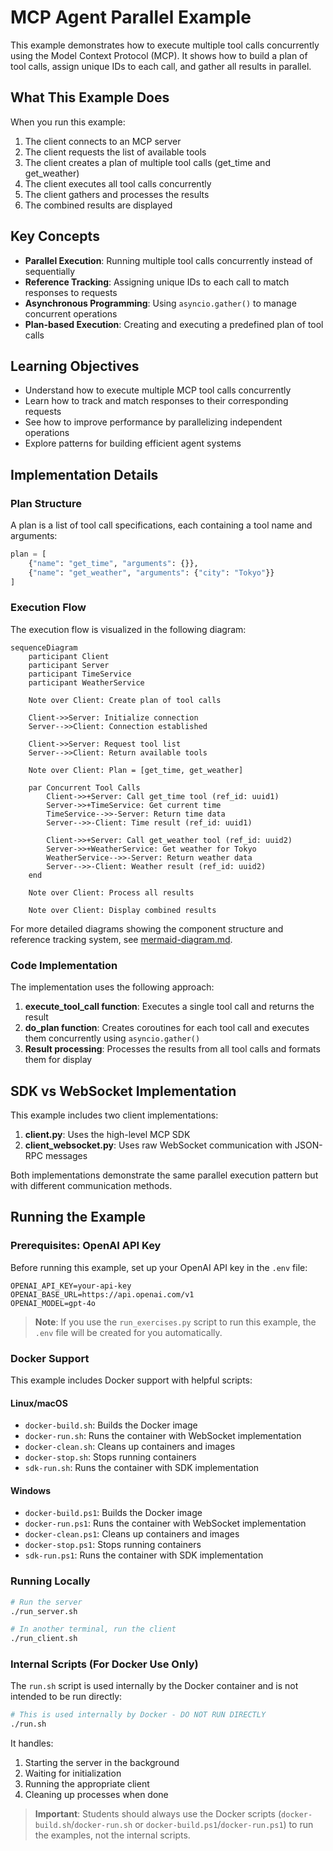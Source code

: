 # MCP Agent Parallel Example

This example demonstrates how to execute multiple tool calls concurrently using the Model Context Protocol (MCP). It shows how to build a plan of tool calls, assign unique IDs to each call, and gather all results in parallel.

## What This Example Does

When you run this example:
1. The client connects to an MCP server
2. The client requests the list of available tools
3. The client creates a plan of multiple tool calls (get_time and get_weather)
4. The client executes all tool calls concurrently
5. The client gathers and processes the results
6. The combined results are displayed

## Key Concepts

- **Parallel Execution**: Running multiple tool calls concurrently instead of sequentially
- **Reference Tracking**: Assigning unique IDs to each call to match responses to requests
- **Asynchronous Programming**: Using `asyncio.gather()` to manage concurrent operations
- **Plan-based Execution**: Creating and executing a predefined plan of tool calls

## Learning Objectives

- Understand how to execute multiple MCP tool calls concurrently
- Learn how to track and match responses to their corresponding requests
- See how to improve performance by parallelizing independent operations
- Explore patterns for building efficient agent systems

## Implementation Details

### Plan Structure

A plan is a list of tool call specifications, each containing a tool name and arguments:

```python
plan = [
    {"name": "get_time", "arguments": {}},
    {"name": "get_weather", "arguments": {"city": "Tokyo"}}
]
```

### Execution Flow

The execution flow is visualized in the following diagram:

```mermaid
sequenceDiagram
    participant Client
    participant Server
    participant TimeService
    participant WeatherService
    
    Note over Client: Create plan of tool calls
    
    Client->>Server: Initialize connection
    Server-->>Client: Connection established
    
    Client->>Server: Request tool list
    Server-->>Client: Return available tools
    
    Note over Client: Plan = [get_time, get_weather]
    
    par Concurrent Tool Calls
        Client->>+Server: Call get_time tool (ref_id: uuid1)
        Server->>+TimeService: Get current time
        TimeService-->>-Server: Return time data
        Server-->>-Client: Time result (ref_id: uuid1)
        
        Client->>+Server: Call get_weather tool (ref_id: uuid2)
        Server->>+WeatherService: Get weather for Tokyo
        WeatherService-->>-Server: Return weather data
        Server-->>-Client: Weather result (ref_id: uuid2)
    end
    
    Note over Client: Process all results
    
    Note over Client: Display combined results
```

For more detailed diagrams showing the component structure and reference tracking system, see [mermaid-diagram.md](mermaid-diagram.md).

### Code Implementation

The implementation uses the following approach:

1. **execute_tool_call function**: Executes a single tool call and returns the result
2. **do_plan function**: Creates coroutines for each tool call and executes them concurrently using `asyncio.gather()`
3. **Result processing**: Processes the results from all tool calls and formats them for display

## SDK vs WebSocket Implementation

This example includes two client implementations:

1. **client.py**: Uses the high-level MCP SDK
2. **client_websocket.py**: Uses raw WebSocket communication with JSON-RPC messages

Both implementations demonstrate the same parallel execution pattern but with different communication methods.
## Running the Example

### Prerequisites: OpenAI API Key

Before running this example, set up your OpenAI API key in the `.env` file:

```
OPENAI_API_KEY=your-api-key
OPENAI_BASE_URL=https://api.openai.com/v1
OPENAI_MODEL=gpt-4o
```

> **Note**: If you use the `run_exercises.py` script to run this example, the `.env` file will be created for you automatically.

### Docker Support

This example includes Docker support with helpful scripts:

#### Linux/macOS
- `docker-build.sh`: Builds the Docker image
- `docker-run.sh`: Runs the container with WebSocket implementation
- `docker-clean.sh`: Cleans up containers and images
- `docker-stop.sh`: Stops running containers
- `sdk-run.sh`: Runs the container with SDK implementation

#### Windows
- `docker-build.ps1`: Builds the Docker image
- `docker-run.ps1`: Runs the container with WebSocket implementation
- `docker-clean.ps1`: Cleans up containers and images
- `docker-stop.ps1`: Stops running containers
- `sdk-run.ps1`: Runs the container with SDK implementation

### Running Locally

```bash
# Run the server
./run_server.sh

# In another terminal, run the client
./run_client.sh
```

### Internal Scripts (For Docker Use Only)

The `run.sh` script is used internally by the Docker container and is not intended to be run directly:

```bash
# This is used internally by Docker - DO NOT RUN DIRECTLY
./run.sh
```

It handles:
1. Starting the server in the background
2. Waiting for initialization
3. Running the appropriate client
4. Cleaning up processes when done

> **Important**: Students should always use the Docker scripts (`docker-build.sh`/`docker-run.sh` or `docker-build.ps1`/`docker-run.ps1`) to run the examples, not the internal scripts.
